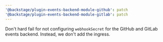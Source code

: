 ```yaml
---
'@backstage/plugin-events-backend-module-github': patch
'@backstage/plugin-events-backend-module-gitlab': patch
---
```


Don't hard fail for not configuring `webhookSecret` for the GitHub and GitLab events backend. Instead, we don't add the ingress.

